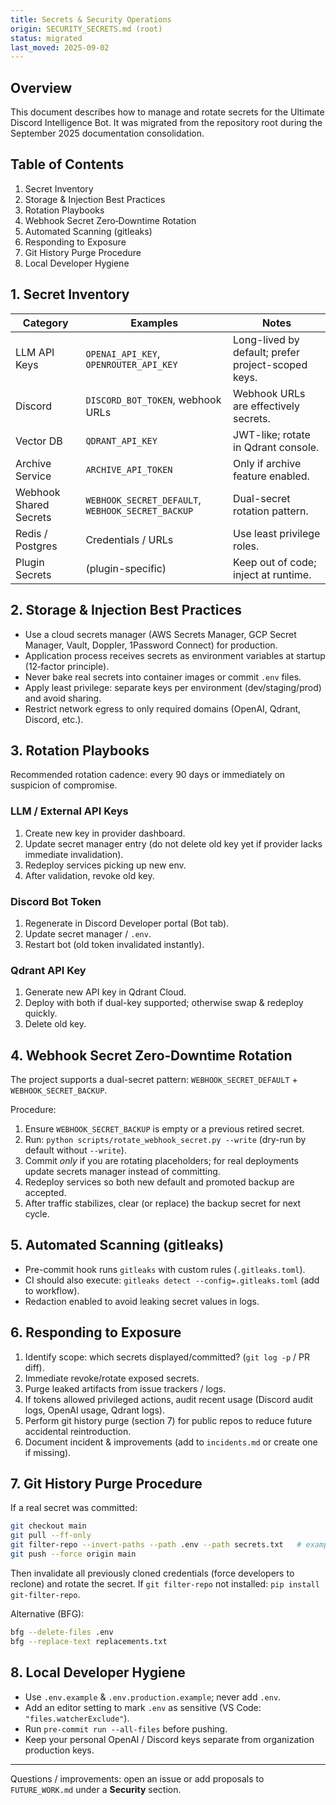 ```yaml
---
title: Secrets & Security Operations
origin: SECURITY_SECRETS.md (root)
status: migrated
last_moved: 2025-09-02
---
```


## Overview

This document describes how to manage and rotate secrets for the Ultimate Discord Intelligence Bot. It was migrated from the repository root during the September 2025 documentation consolidation.

## Table of Contents

1. Secret Inventory
2. Storage & Injection Best Practices
3. Rotation Playbooks
4. Webhook Secret Zero‑Downtime Rotation
5. Automated Scanning (gitleaks)
6. Responding to Exposure
7. Git History Purge Procedure
8. Local Developer Hygiene

## 1. Secret Inventory

| Category | Examples | Notes |
|----------|----------|-------|
| LLM API Keys | `OPENAI_API_KEY`, `OPENROUTER_API_KEY` | Long-lived by default; prefer project-scoped keys. |
| Discord | `DISCORD_BOT_TOKEN`, webhook URLs | Webhook URLs are effectively secrets. |
| Vector DB | `QDRANT_API_KEY` | JWT-like; rotate in Qdrant console. |
| Archive Service | `ARCHIVE_API_TOKEN` | Only if archive feature enabled. |
| Webhook Shared Secrets | `WEBHOOK_SECRET_DEFAULT`, `WEBHOOK_SECRET_BACKUP` | Dual-secret rotation pattern. |
| Redis / Postgres | Credentials / URLs | Use least privilege roles. |
| Plugin Secrets | (plugin-specific) | Keep out of code; inject at runtime. |

## 2. Storage & Injection Best Practices

* Use a cloud secrets manager (AWS Secrets Manager, GCP Secret Manager, Vault, Doppler, 1Password Connect) for production.
* Application process receives secrets as environment variables at startup (12‑factor principle).
* Never bake real secrets into container images or commit `.env` files.
* Apply least privilege: separate keys per environment (dev/staging/prod) and avoid sharing.
* Restrict network egress to only required domains (OpenAI, Qdrant, Discord, etc.).

## 3. Rotation Playbooks

Recommended rotation cadence: every 90 days or immediately on suspicion of compromise.

### LLM / External API Keys

1. Create new key in provider dashboard.
2. Update secret manager entry (do not delete old key yet if provider lacks immediate invalidation).
3. Redeploy services picking up new env.
4. After validation, revoke old key.

### Discord Bot Token

1. Regenerate in Discord Developer portal (Bot tab).
2. Update secret manager / `.env`.
3. Restart bot (old token invalidated instantly).

### Qdrant API Key

1. Generate new API key in Qdrant Cloud.
2. Deploy with both if dual-key supported; otherwise swap & redeploy quickly.
3. Delete old key.

## 4. Webhook Secret Zero‑Downtime Rotation

The project supports a dual-secret pattern: `WEBHOOK_SECRET_DEFAULT` + `WEBHOOK_SECRET_BACKUP`.

Procedure:

1. Ensure `WEBHOOK_SECRET_BACKUP` is empty or a previous retired secret.
2. Run: `python scripts/rotate_webhook_secret.py --write` (dry-run by default without `--write`).
3. Commit *only* if you are rotating placeholders; for real deployments update secrets manager instead of committing.
4. Redeploy services so both new default and promoted backup are accepted.
5. After traffic stabilizes, clear (or replace) the backup secret for next cycle.

## 5. Automated Scanning (gitleaks)

* Pre-commit hook runs `gitleaks` with custom rules (`.gitleaks.toml`).
* CI should also execute: `gitleaks detect --config=.gitleaks.toml` (add to workflow).
* Redaction enabled to avoid leaking secret values in logs.

## 6. Responding to Exposure

1. Identify scope: which secrets displayed/committed? (`git log -p` / PR diff).
2. Immediate revoke/rotate exposed secrets.
3. Purge leaked artifacts from issue trackers / logs.
4. If tokens allowed privileged actions, audit recent usage (Discord audit logs, OpenAI usage, Qdrant logs).
5. Perform git history purge (section 7) for public repos to reduce future accidental reintroduction.
6. Document incident & improvements (add to `incidents.md` or create one if missing).

## 7. Git History Purge Procedure

If a real secret was committed:

```bash
git checkout main
git pull --ff-only
git filter-repo --invert-paths --path .env --path secrets.txt   # example
git push --force origin main
```

Then invalidate all previously cloned credentials (force developers to reclone) and rotate the secret.
If `git filter-repo` not installed: `pip install git-filter-repo`.

Alternative (BFG):

```bash
bfg --delete-files .env
bfg --replace-text replacements.txt
```

## 8. Local Developer Hygiene

* Use `.env.example` & `.env.production.example`; never add `.env`.
* Add an editor setting to mark `.env` as sensitive (VS Code: `"files.watcherExclude"`).
* Run `pre-commit run --all-files` before pushing.
* Keep your personal OpenAI / Discord keys separate from organization production keys.

---
Questions / improvements: open an issue or add proposals to `FUTURE_WORK.md` under a **Security** section.
